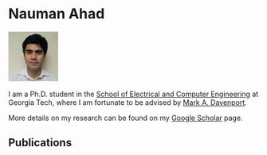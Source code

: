 

# Nauman Ahad

<img class="profile-picture" src="linkdn_photo.jpeg" width="100" height="100">

I am a Ph.D. student in the [School of Electrical and Computer Engineering](https://www.ece.gatech.edu) at Georgia Tech, where I am fortunate to be advised by [Mark A. Davenport](https://mdav.ece.gatech.edu). 



More details on my research can be found on my [Google Scholar](https://scholar.google.com/citations?hl=en&user=Z-UiPTQAAAAJ) page.



## Publications


